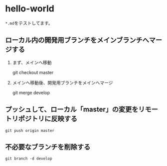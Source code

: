 hello-world
===========
`*.md`をテストしてます。


## ローカル内の開発用ブランチをメインブランチへマージする
1. まず、メインへ移動

    git checkout master

2. メインへ移動後、開発用ブランチをメインへマージ

    git merge develop

## プッシュして、ローカル「master」の変更をリモートリポジトリに反映する
    git push origin master

## 不必要なブランチを削除する
    git branch -d develop